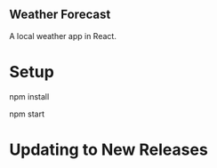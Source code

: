 ## Weather Forecast

A local weather app in React.

# Setup

npm install

npm start

# Updating to New Releases

